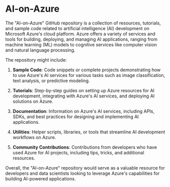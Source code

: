 # AI-on-Azure

The "AI-on-Azure" GitHub repository is a collection of resources, tutorials, and sample code related to artificial intelligence (AI) development on Microsoft Azure's cloud platform. Azure offers a variety of services and tools for building, deploying, and managing AI applications, ranging from machine learning (ML) models to cognitive services like computer vision and natural language processing.

The repository might include:

1. **Sample Code**: Code snippets or complete projects demonstrating how to use Azure's AI services for various tasks such as image classification, text analysis, or predictive modeling.

2. **Tutorials**: Step-by-step guides on setting up Azure resources for AI development, integrating with Azure's AI services, and deploying AI solutions on Azure.

3. **Documentation**: Information on Azure's AI services, including APIs, SDKs, and best practices for designing and implementing AI applications.

4. **Utilities**: Helper scripts, libraries, or tools that streamline AI development workflows on Azure.

5. **Community Contributions**: Contributions from developers who have used Azure for AI projects, including tips, tricks, and additional resources.

Overall, the "AI-on-Azure" repository would serve as a valuable resource for developers and data scientists looking to leverage Azure's capabilities for building AI-powered applications.

